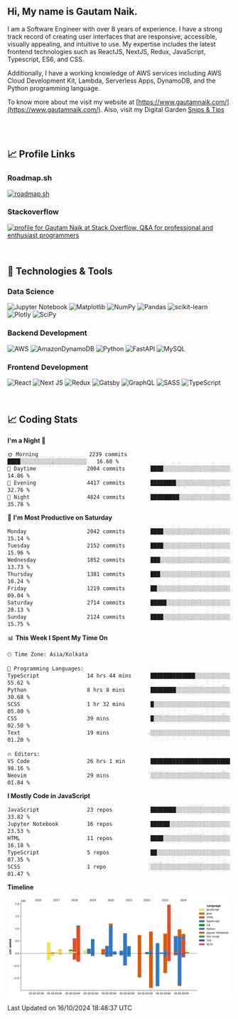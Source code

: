  
## Hi, My name is Gautam Naik.

I am a Software Engineer with over 8 years of experience. I have a strong track record of creating user interfaces that are responsive, accessible, visually appealing, and intuitive to use. My expertise includes the latest frontend technologies such as ReactJS, NextJS, Redux, JavaScript, Typescript, ES6, and CSS. 

Additionally, I have a working knowledge of AWS services including AWS Cloud Development Kit, Lambda, Serverless Apps, DynamoDB, and the Python programming language. 

To know more about me visit my website at [https://www.gautamnaik.com/](https://www.gautamnaik.com/). Also, visit my Digital Garden [Snips & Tips](https://gautamnaik1994.gitbook.io/snippets/)  



<br/>
<br/>

## &#x1f4c8; Profile Links

### Roadmap.sh
[![roadmap.sh](https://roadmap.sh/card/tall/656100b55145316d2569bfb9?variant=dark)](https://roadmap.sh)

### Stackoverflow
<a href="https://stackoverflow.com/users/2376317/gautam-naik"><img src="https://stackoverflow.com/users/flair/2376317.png?theme=dark" width="208" height="58" alt="profile for Gautam Naik at Stack Overflow, Q&amp;A for professional and enthusiast programmers" title="profile for Gautam Naik at Stack Overflow, Q&amp;A for professional and enthusiast programmers"></a>
<br/>

<br/>


## 🔧 Technologies & Tools




### Data Science

![Jupyter Notebook](https://img.shields.io/badge/jupyter-%23FA0F00.svg?style=for-the-badge&logo=jupyter&logoColor=white)
![Matplotlib](https://img.shields.io/badge/Matplotlib-%23ffffff.svg?style=for-the-badge&logo=Matplotlib&logoColor=black)
![NumPy](https://img.shields.io/badge/numpy-%23013243.svg?style=for-the-badge&logo=numpy&logoColor=white)
![Pandas](https://img.shields.io/badge/pandas-%23150458.svg?style=for-the-badge&logo=pandas&logoColor=white)
![scikit-learn](https://img.shields.io/badge/scikit--learn-%23F7931E.svg?style=for-the-badge&logo=scikit-learn&logoColor=white)
![Plotly](https://img.shields.io/badge/Plotly-%233F4F75.svg?style=for-the-badge&logo=plotly&logoColor=white)
![SciPy](https://img.shields.io/badge/SciPy-%230C55A5.svg?style=for-the-badge&logo=scipy&logoColor=%white)


### Backend Development 

![AWS](https://img.shields.io/badge/AWS-%23FF9900.svg?style=for-the-badge&logo=amazon-aws&logoColor=white)
![AmazonDynamoDB](https://img.shields.io/badge/Amazon%20DynamoDB-4053D6?style=for-the-badge&logo=Amazon%20DynamoDB&logoColor=white)
![Python](https://img.shields.io/badge/python-3670A0?style=for-the-badge&logo=python&logoColor=ffdd54)
![FastAPI](https://img.shields.io/badge/FastAPI-005571?style=for-the-badge&logo=fastapi)
![MySQL](https://img.shields.io/badge/mysql-%2300f.svg?style=for-the-badge&logo=mysql&logoColor=white)


### Frontend Development 

![React](https://img.shields.io/badge/react-%2320232a.svg?style=for-the-badge&logo=react&logoColor=%2361DAFB)
![Next JS](https://img.shields.io/badge/Next-black?style=for-the-badge&logo=next.js&logoColor=white)
![Redux](https://img.shields.io/badge/redux-%23593d88.svg?style=for-the-badge&logo=redux&logoColor=white)
![Gatsby](https://img.shields.io/badge/Gatsby-%23663399.svg?style=for-the-badge&logo=gatsby&logoColor=white)
![GraphQL](https://img.shields.io/badge/-GraphQL-E10098?style=for-the-badge&logo=graphql&logoColor=white)
![SASS](https://img.shields.io/badge/SASS-hotpink.svg?style=for-the-badge&logo=SASS&logoColor=white)
![TypeScript](https://img.shields.io/badge/typescript-%23007ACC.svg?style=for-the-badge&logo=typescript&logoColor=white)


<br/>

## 📈 Coding Stats

<!--START_SECTION:waka-->
**I'm a Night 🦉** 

```text
🌞 Morning                2239 commits        ████░░░░░░░░░░░░░░░░░░░░░   16.60 % 
🌆 Daytime                2004 commits        ████░░░░░░░░░░░░░░░░░░░░░   14.86 % 
🌃 Evening                4417 commits        ████████░░░░░░░░░░░░░░░░░   32.76 % 
🌙 Night                  4824 commits        █████████░░░░░░░░░░░░░░░░   35.78 % 
```
📅 **I'm Most Productive on Saturday** 

```text
Monday                   2042 commits        ████░░░░░░░░░░░░░░░░░░░░░   15.14 % 
Tuesday                  2152 commits        ████░░░░░░░░░░░░░░░░░░░░░   15.96 % 
Wednesday                1852 commits        ███░░░░░░░░░░░░░░░░░░░░░░   13.73 % 
Thursday                 1381 commits        ███░░░░░░░░░░░░░░░░░░░░░░   10.24 % 
Friday                   1219 commits        ██░░░░░░░░░░░░░░░░░░░░░░░   09.04 % 
Saturday                 2714 commits        █████░░░░░░░░░░░░░░░░░░░░   20.13 % 
Sunday                   2124 commits        ████░░░░░░░░░░░░░░░░░░░░░   15.75 % 
```


📊 **This Week I Spent My Time On** 

```text
🕑︎ Time Zone: Asia/Kolkata

💬 Programming Languages: 
TypeScript               14 hrs 44 mins      ██████████████░░░░░░░░░░░   55.62 % 
Python                   8 hrs 8 mins        ████████░░░░░░░░░░░░░░░░░   30.68 % 
SCSS                     1 hr 32 mins        █░░░░░░░░░░░░░░░░░░░░░░░░   05.80 % 
CSS                      39 mins             █░░░░░░░░░░░░░░░░░░░░░░░░   02.50 % 
Text                     19 mins             ░░░░░░░░░░░░░░░░░░░░░░░░░   01.20 % 

🔥 Editors: 
VS Code                  26 hrs 1 min        █████████████████████████   98.16 % 
Neovim                   29 mins             ░░░░░░░░░░░░░░░░░░░░░░░░░   01.84 % 
```

**I Mostly Code in JavaScript** 

```text
JavaScript               23 repos            ████████░░░░░░░░░░░░░░░░░   33.82 % 
Jupyter Notebook         16 repos            ██████░░░░░░░░░░░░░░░░░░░   23.53 % 
HTML                     11 repos            ████░░░░░░░░░░░░░░░░░░░░░   16.18 % 
TypeScript               5 repos             ██░░░░░░░░░░░░░░░░░░░░░░░   07.35 % 
SCSS                     1 repo              ░░░░░░░░░░░░░░░░░░░░░░░░░   01.47 % 
```



**Timeline**

![Lines of Code chart](https://raw.githubusercontent.com/gautamnaik1994/gautamnaik1994/master/assets/bar_graph.png)


 Last Updated on 16/10/2024 18:48:37 UTC
<!--END_SECTION:waka-->

<!-- ## &#x1f4c8; My GitHub Stats

[![Top Langs](https://github-readme-stats.vercel.app/api/top-langs/?username=gautamnaik1994&hide=java,html,css&theme=nord)](https://github.com/anuraghazra/github-readme-stats)


## &#x1f4c8; Wakatime Stats

<a href="https://wakatime.com"><img src="https://wakatime.com/share/@gautamnaik1994/6e3d774f-5628-4179-9709-01d2633682e2.png" /></a> -->

